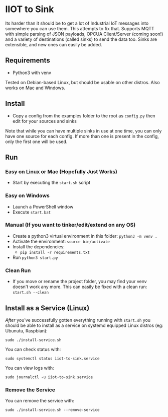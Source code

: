 # IIOT to Sink

Its harder than it should be to get a lot of Industrial IoT messages into somewhere you can use them. This attempts to fix that. Supports MQTT with simple parsing of JSON payloads, OPCUA Client/Server (coming soon!) and a variety of destinations (called sinks) to send the data too. Sinks are extensible, and new ones can easily be added.

## Requirements

- Python3 with venv

Tested on Debian-based Linux, but should be usable on other distros. Also works on Mac and Windows.

## Install
- Copy a config from the examples folder to the root as `config.py` then edit for your sources and sinks

Note that while you can have multiple sinks in use at one time, you can only have one source for each config. If more than one is present in the config, only the first one will be used.

## Run

### Easy on Linux or Mac (Hopefully Just Works)
- Start by executing the `start.sh` script

### Easy on Windows
- Launch a PowerShell window
- Execute `start.bat`

### Manual (If you want to tinker/edit/extend on any OS)
- Create a python3 virtual environment in this folder: `python3 -m venv .`
- Activate the environment: `source bin/activate`
- Install the dependencies:
    - `pip install -r requirements.txt`
- Run `python3 start.py`

### Clean Run
- If you move or rename the project folder, you may find your venv doesn't work any more. This can easily be fixed with a clean run: `start.sh --clean`

## Install as a Service (Linux)

*After* you've successfully gotten everything running with `start.sh` you should be able to install as a service on systemd equipped Linux distros (eg: Ubunutu, Raspbian):

`sudo ./install-service.sh`

You can check status with:

`sudo systemctl status iiot-to-sink.service`

You can view logs with:

`sudo journalctl -u iiot-to-sink.service`

### Remove the Service

You can remove the service with:

`sudo ./install-service.sh --remove-service`